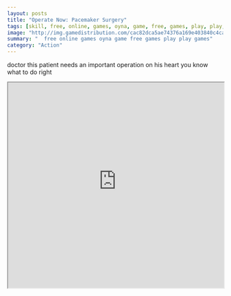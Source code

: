 ```yaml
---
layout: posts
title: "Operate Now: Pacemaker Surgery"
tags: [skill, free, online, games, oyna, game, free, games, play, play, games]
image: "http://img.gamedistribution.com/cac82dca5ae74376a169e403840c4ca6.jpg"
summary: "  free online games oyna game free games play play games"
category: "Action"
---
```


doctor this patient needs an important operation on his heart you know what to do right

<iframe width="100%" height="480px;" src="http://flash.gamedistribution.com?game=cac82dca5ae74376a169e403840c4ca6"></iframe>